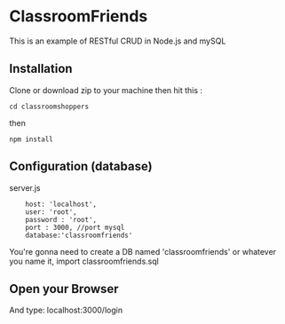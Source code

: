 
# ClassroomFriends



This is an example of RESTful CRUD in Node.js and mySQL

## Installation
Clone or download zip to your machine then hit this :

    cd classroomshoppers

then

    npm install

## Configuration (database)
server.js

        host: 'localhost',
        user: 'root',
        password : 'root',
        port : 3000, //port mysql
        database:'classroomfriends'



You're gonna need to create a DB named 'classroomfriends' or whatever you name it,  import classroomfriends.sql


## Open your Browser
And type: localhost:3000/login

